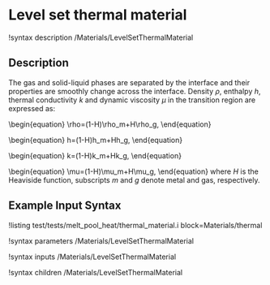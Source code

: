 # Level set thermal material

!syntax description /Materials/LevelSetThermalMaterial

## Description

The gas and solid-liquid phases are separated by the interface and their properties are smoothly change across the interface. Density $\rho$, enthalpy $h$, thermal conductivity $k$ and dynamic viscosity $\mu$ in the transition region are expressed as:

\begin{equation}
\rho=(1-H)\rho_m+H\rho_g,
\end{equation}

\begin{equation}
h=(1-H)h_m+Hh_g,
\end{equation}

\begin{equation}
k=(1-H)k_m+Hk_g,
\end{equation}

\begin{equation}
\mu=(1-H)\mu_m+H\mu_g,
\end{equation}
where $H$ is the Heaviside function, subscripts $m$ and $g$ denote metal and gas, respectively.

## Example Input Syntax

!listing test/tests/melt_pool_heat/thermal_material.i block=Materials/thermal

!syntax parameters /Materials/LevelSetThermalMaterial

!syntax inputs /Materials/LevelSetThermalMaterial

!syntax children /Materials/LevelSetThermalMaterial
